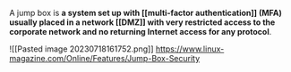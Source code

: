 A jump box is **a system set up with [[multi-factor authentication]] (MFA) usually placed in a network [[DMZ]] with very restricted access to the corporate network and no returning Internet access for any protocol**.

![[Pasted image 20230718161752.png]]
https://www.linux-magazine.com/Online/Features/Jump-Box-Security

